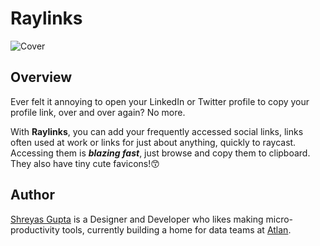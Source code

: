 # Raylinks

![Cover](./media/cover.png)

## Overview

Ever felt it annoying to open your LinkedIn or Twitter profile to copy your profile link, over and over again? No more. 

With **Raylinks**, you can add your frequently accessed social links, links often used at work or links for just about anything, quickly to raycast. Accessing them is **_blazing fast_**, just browse and copy them to clipboard. They also have tiny cute favicons!😙

## Author

[Shreyas Gupta](http://shreyas.design/) is a Designer and Developer who likes making micro-productivity tools, currently building a home for data teams at [Atlan](https://atlan.com).
